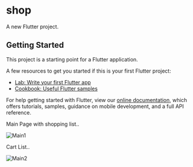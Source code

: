 # shop

A new Flutter project.

## Getting Started

This project is a starting point for a Flutter application.

A few resources to get you started if this is your first Flutter project:

- [Lab: Write your first Flutter app](https://flutter.dev/docs/get-started/codelab)
- [Cookbook: Useful Flutter samples](https://flutter.dev/docs/cookbook)

For help getting started with Flutter, view our
[online documentation](https://flutter.dev/docs), which offers tutorials,
samples, guidance on mobile development, and a full API reference.

Main Page with shopping list..

![Main1](https://github.com/Praveenkumark17/Shopping_with_cart_app/assets/95238197/546203c2-5a62-430f-a03a-dd97fe79db09)

Cart List..

![Main2](https://github.com/Praveenkumark17/Shopping_with_cart_app/assets/95238197/3cc032df-63e9-4e7a-bfce-3d4c0fa4e4ad)
